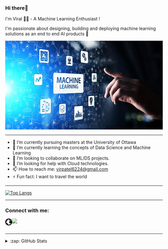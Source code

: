 ### Hi there👋
I'm Viral 👨‍💻 - A Machine Learning Enthusiast !

I'm passionate about designing, building and deploying machine learning solutions as an end to end AI products 🎩

<img src="https://github.com/vir007/vir007/blob/main/ML.jpg">

---

- 🔭 I’m currently pursuing masters at the University of Ottawa
- 🌱 I’m currently learning the concepts of Data Science and Machine Learning
- 👯 I’m looking to collaborate on ML/DS projects.
- 🤔 I’m looking for help with Cloud technologies.
- 📫 How to reach me: virpatel6224@gmail.com 
- ⚡ Fun fact: I want to travel the world

---

[![Top Langs](https://github-readme-stats.vercel.app/api/top-langs/?username=vir007&layout=compact)](https://github.com/vir007)

---

### Connect with me:

[<img align="left" width="22px" src="https://raw.githubusercontent.com/iconic/open-iconic/master/svg/globe.svg" />][website]
[<img align="left" width="22px" src="https://cdn.jsdelivr.net/npm/simple-icons@v3/icons/linkedin.svg" />][linkedin]

[website]: https://vir007.github.io/Portfolio/
[linkedin]: https://www.linkedin.com/in/viralpatel2020/

<br />
<br />

---
  
<details>
  <summary>:zap: GitHub Stats</summary>

  <img align="left" alt="codeSTACKr's GitHub Stats" src="https://github-readme-stats.codestackr.vercel.app/api?username=vir007&show_icons=true&hide_border=true" />

</details>
